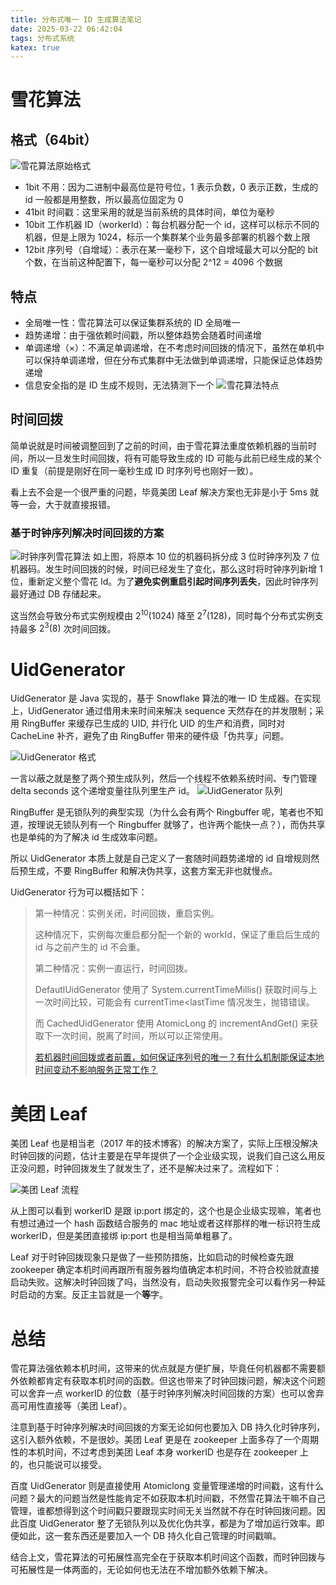 ```yaml
---
title: 分布式唯一 ID 生成算法笔记
date: 2025-03-22 06:42:04
tags: 分布式系统
katex: true
---
```

# 雪花算法
## 格式（64bit）
![雪花算法原始格式](https://gg2002.github.io/img/distributed-id-generator/雪花算法原始格式.png)
- 1bit 不用：因为二进制中最高位是符号位，1 表示负数，0 表示正数，生成的 id 一般都是用整数，所以最高位固定为 0
- 41bit 时间戳：这里采用的就是当前系统的具体时间，单位为毫秒
- 10bit 工作机器 ID（workerId）：每台机器分配一个 id，这样可以标示不同的机器，但是上限为 1024，标示一个集群某个业务最多部署的机器个数上限
- 12bit 序列号（自增域）：表示在某一毫秒下，这个自增域最大可以分配的 bit 个数，在当前这种配置下，每一毫秒可以分配 2^12 = 4096 个数据

## 特点
- 全局唯一性：雪花算法可以保证集群系统的 ID 全局唯一
- 趋势递增：由于强依赖时间戳，所以整体趋势会随着时间递增
- 单调递增（×）：不满足单调递增，在不考虑时间回拨的情况下，虽然在单机中可以保持单调递增，但在分布式集群中无法做到单调递增，只能保证总体趋势递增
- 信息安全指的是 ID 生成不规则，无法猜测下一个
![雪花算法特点](https://gg2002.github.io/img/distributed-id-generator/雪花算法特点.png)

## 时间回拨
简单说就是时间被调整回到了之前的时间，由于雪花算法重度依赖机器的当前时间，所以一旦发生时间回拨，将有可能导致生成的 ID 可能与此前已经生成的某个 ID 重复（前提是刚好在同一毫秒生成 ID 时序列号也刚好一致）。

看上去不会是一个很严重的问题，毕竟美团 Leaf 解决方案也无非是小于 5ms 就等一会，大于就直接报错。

### 基于时钟序列解决时间回拨的方案
![时钟序列雪花算法](https://gg2002.github.io/img/distributed-id-generator/时钟序列雪花算法.png)
如上图，将原本 10 位的机器码拆分成 3 位时钟序列及 7 位机器码。发生时间回拨的时候，时间已经发生了变化，那么这时将时钟序列新增 1 位，重新定义整个雪花 Id。为了**避免实例重启引起时间序列丢失**，因此时钟序列最好通过 DB 存储起来。

这当然会导致分布式实例规模由 $2^{10}(1024)$ 降至 $2^7(128)$，同时每个分布式实例支持最多 $2^3(8)$ 次时间回拨。

# UidGenerator
UidGenerator 是 Java 实现的，基于 Snowflake 算法的唯一 ID 生成器。在实现上，UidGenerator 通过借用未来时间来解决 sequence 天然存在的并发限制；采用 RingBuffer 来缓存已生成的 UID, 并行化 UID 的生产和消费，同时对 CacheLine 补齐，避免了由 RingBuffer 带来的硬件级「伪共享」问题。

![UidGenerator 格式](https://gg2002.github.io/img/distributed-id-generator/UidGenrator格式.png)

一言以蔽之就是整了两个预生成队列，然后一个线程不依赖系统时间、专门管理 delta seconds 这个递增变量往队列里生产 id。
![UidGenerator 队列](https://gg2002.github.io/img/distributed-id-generator/UidGenerator队列.png)

RingBuffer 是无锁队列的典型实现（为什么会有两个 Ringbuffer 呢，笔者也不知道，按理说无锁队列有一个 Ringbuffer 就够了，也许两个能快一点？），而伪共享也是单纯的为了解决 id 生成效率问题。

所以 UidGenerator 本质上就是自己定义了一套随时间趋势递增的 id 自增规则然后预生成，不要 RingBuffer 和解决伪共享，这套方案无非也就慢点。

UidGenerator 行为可以概括如下：
> 第一种情况：实例关闭，时间回拨，重启实例。
> 
> 这种情况下，实例每次重启都分配一个新的 workId，保证了重启后生成的 id 与之前产生的 id 不会重。
> 
> 第二种情况：实例一直运行，时间回拨。
> 
> DefautlUidGenerator 使用了 System.currentTimeMillis() 获取时间与上一次时间比较，可能会有 currentTime<lastTime 情况发生，抛错错误。
> 
> 而 CachedUidGenerator 使用 AtomicLong 的 incrementAndGet() 来获取下一次时间，脱离了时间，所以可以正常使用。
>
> [若机器时间回拨或者前置，如何保证序列号的唯一？有什么机制能保证本地时间变动不影响服务正常工作？](https://github.com/baidu/uid-generator/issues/35)

# 美团 Leaf
美团 Leaf 也是相当老（2017 年的技术博客）的解决方案了，实际上压根没解决时钟回拨的问题，估计主要是在早年提供了一个企业级实现，说我们自己这么用反正没问题，时钟回拨发生了就发生了，还不是解决过来了。流程如下：

![美团 Leaf 流程](https://gg2002.github.io/img/distributed-id-generator/美团Leaf流程.png)

从上图可以看到 workerID 是跟 ip:port 绑定的，这个也是企业级实现嘛，笔者也有想过通过一个 hash 函数结合服务的 mac 地址或者这样那样的唯一标识符生成 workerID，但是美团直接绑 ip:port 也是相当简单粗暴了。

Leaf 对于时钟回拨现象只是做了一些预防措施，比如启动的时候检查先跟 zookeeper 确定本机时间再跟所有服务器均值确定本机时间，不符合校验就直接启动失败。这解决时钟回拨了吗，当然没有，启动失败报警完全可以看作另一种延时启动的方案。反正主旨就是一个**等**字。

# 总结
雪花算法强依赖本机时间，这带来的优点就是方便扩展，毕竟任何机器都不需要额外依赖都肯定有获取本机时间的函数。但这也带来了时钟回拨问题，解决这个问题可以舍弃一点 workerID 的位数（基于时钟序列解决时间回拨的方案）也可以舍弃高可用性直接等（美团 Leaf）。

注意到基于时钟序列解决时间回拨的方案无论如何也要加入 DB 持久化时钟序列，这引入额外依赖，不是很妙。美团 Leaf 更是在 zookeeper 上面多存了一个周期性的本机时间，不过考虑到美团 Leaf 本身 workerID 也是存在 zookeeper 上的，也只能说可以接受。

百度 UidGenerator 则是直接使用 Atomiclong 变量管理递增的时间戳，这有什么问题？最大的问题当然是性能肯定不如获取本机时间戳，不然雪花算法干嘛不自己管理，谁都想得到这个时间戳只要跟现实时间无关当然就不存在时钟回拨问题。因此百度 UidGenerator 整了无锁队列以及优化伪共享，都是为了增加运行效率。即便如此，这一套东西还是要加入一个 DB 持久化自己管理的时间戳嘛。

结合上文，雪花算法的可拓展性高完全在于获取本机时间这个函数，而时钟回拨与可拓展性是一体两面的，无论如何也无法在不增加额外依赖下解决。
